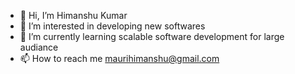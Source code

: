 - 👋 Hi, I’m Himanshu Kumar
- 👀 I’m interested in developing new softwares
- 🌱 I’m currently learning scalable software development for large audiance
- 📫 How to reach me maurihimanshu@gmail.com
<!--- 💞️ I’m looking to collaborate on --->
<!---
maurihimanshu/maurihimanshu is a ✨ special ✨ repository because its `README.md` (this file) appears on your GitHub profile.
You can click the Preview link to take a look at your changes.
--->
